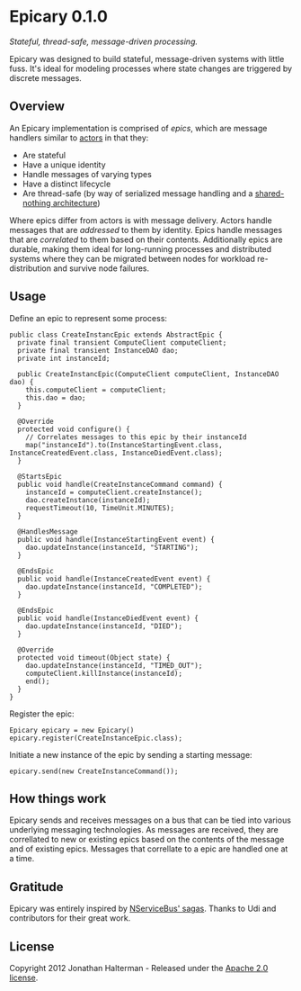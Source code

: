 # Epicary 0.1.0

*Stateful, thread-safe, message-driven processing.*

Epicary was designed to build stateful, message-driven systems with little fuss. It's ideal for modeling processes where state changes are triggered by discrete messages.

## Overview

An Epicary implementation is comprised of *epics*, which are message handlers similar to [actors](http://en.wikipedia.org/wiki/Actor_model) in that they:

 * Are stateful
 * Have a unique identity
 * Handle messages of varying types
 * Have a distinct lifecycle
 * Are thread-safe (by way of serialized message handling and a [shared-nothing architecture](http://en.wikipedia.org/wiki/Shared_nothing_architecture))

Where epics differ from actors is with message delivery. Actors handle messages that are *addressed* to them by identity. Epics handle messages that are *correlated* to them based on their contents. Additionally epics are durable, making them ideal for long-running processes and distributed systems where they can be migrated between nodes for workload re-distribution and survive node failures.

## Usage

Define an epic to represent some process:

    public class CreateInstancEpic extends AbstractEpic {
      private final transient ComputeClient computeClient;
      private final transient InstanceDAO dao;
      private int instanceId;
      
      public CreateInstancEpic(ComputeClient computeClient, InstanceDAO dao) {
        this.computeClient = computeClient;
        this.dao = dao;
      }
     
      @Override
      protected void configure() {
        // Correlates messages to this epic by their instanceId
        map("instanceId").to(InstanceStartingEvent.class, InstanceCreatedEvent.class, InstanceDiedEvent.class);
      }
     
      @StartsEpic
      public void handle(CreateInstanceCommand command) {
        instanceId = computeClient.createInstance();
        dao.createInstance(instanceId);
        requestTimeout(10, TimeUnit.MINUTES);
      }
     
      @HandlesMessage
      public void handle(InstanceStartingEvent event) {
        dao.updateInstance(instanceId, "STARTING");
      }
     
      @EndsEpic
      public void handle(InstanceCreatedEvent event) {
        dao.updateInstance(instanceId, "COMPLETED");
      }
     
      @EndsEpic
      public void handle(InstanceDiedEvent event) {
        dao.updateInstance(instanceId, "DIED");
      }
     
      @Override
      protected void timeout(Object state) {
        dao.updateInstance(instanceId, "TIMED_OUT");
        computeClient.killInstance(instanceId);
        end();
      }
    }

Register the epic:

	Epicary epicary = new Epicary()
	epicary.register(CreateInstanceEpic.class);
	
Initiate a new instance of the epic by sending a starting message:

	epicary.send(new CreateInstanceCommand());

## How things work

Epicary sends and receives messages on a bus that can be tied into various underlying messaging technologies. As messages are received, they are correllated to new or existing epics based on the contents of the message and of existing epics. Messages that correllate to a epic are handled one at a time.
	
## Gratitude

Epicary was entirely inspired by [NServiceBus' sagas](http://nservicebus.com/Sagas.aspx). Thanks to Udi and contributors for their great work.

## License

Copyright 2012 Jonathan Halterman - Released under the [Apache 2.0 license](http://www.apache.org/licenses/LICENSE-2.0.html).
